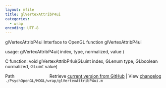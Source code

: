 ```yaml
---
layout: mfile
title: glVertexAttribP4ui
categories:
  - wrap
encoding: UTF-8
---
```


glVertexAttribP4ui  Interface to OpenGL function glVertexAttribP4ui

usage:  glVertexAttribP4ui\( index, type, normalized, value \)

C function:  void glVertexAttribP4ui\(GLuint index, GLenum type, GLboolean normalized, GLuint value\)


<div class="code_header" style="text-align:right;">
  <span style="float:left;">Path&nbsp;&nbsp;</span> <span class="counter">Retrieve <a href=
  "https://raw.github.com/Psychtoolbox-3/Psychtoolbox-3/beta/./PsychOpenGL/MOGL/wrap/glVertexAttribP4ui.m">current version from GitHub</a> | View <a href=
  "https://github.com/Psychtoolbox-3/Psychtoolbox-3/commits/beta/./PsychOpenGL/MOGL/wrap/glVertexAttribP4ui.m">changelog</a></span>
</div>
<div class="code">
  <code>./PsychOpenGL/MOGL/wrap/glVertexAttribP4ui.m</code>
</div>
